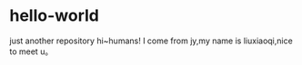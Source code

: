 # hello-world
just another repository
hi~humans!
I come from jy,my name is liuxiaoqi,nice to meet u。
